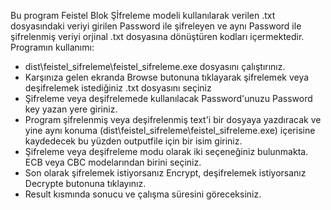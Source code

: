Bu program Feistel Blok Şİfreleme modeli kullanılarak verilen .txt dosyasındaki veriyi girilen Password ile şifreleyen ve aynı Password ile şifrelenmiş veriyi orjinal .txt dosyasına dönüştüren kodları içermektedir.
Programın kullanımı:
- dist\feistel_sifreleme\feistel_sifreleme.exe dosyasını çalıştırınız.
- Karşınıza gelen ekranda Browse butonuna tıklayarak şifrelemek veya deşifrelemek istediğiniz .txt dosyasını seçiniz
- Şifreleme veya deşifrelemede kullanılacak Password'unuzu Password key yazan yere giriniz.
- Program şifrelenmiş veya deşifrelenmiş text'i bir dosyaya yazdıracak ve yine aynı konuma 
(dist\feistel_sifreleme\feistel_sifreleme.exe) içerisine kaydedecek bu yüzden outputfile için bir isim giriniz.
- Şifreleme veya deşifreleme modu olarak iki seçeneğiniz bulunmakta. ECB veya CBC modelarından birini seçiniz.
- Son olarak şifrelemek istiyorsanız Encrypt, deşifrelemek istiyorsanız Decrypte butonuna tıklayınız.
- Result kısmında sonucu ve çalışma süresini göreceksiniz.

